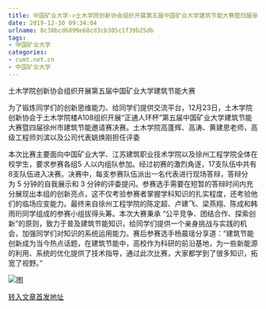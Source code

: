 ```yaml
---
title: 中国矿业大学->土木学院创新协会组织开展第五届中国矿业大学建筑节能大赛暨四届徐州市建筑节能邀请赛 | cumt.net.cn
date: 2019-12-30 09:34:04
urlname: 8c38bcd6899e60cd3cb305c1f39b25db
tags: 
- 中国矿业大学
categories:
- cumt.net.cn
- 中国矿业大学
---
```

土木学院创新协会组织开展第五届中国矿业大学建筑节能大赛

为了锻炼同学们的创新思维能力、给同学们提供交流平台，12月23日，土木学院创新协会于土木学院楼A108组织开展“正通人环杯”第五届中国矿业大学建筑节能大赛暨四届徐州市建筑节能邀请赛决赛。土木学院高蓬辉、高涛、黄建恩老师，高级工程师刘滨以及公司代表姚焕刚担任评委

本次比赛主要面向中国矿业大学、江苏建筑职业技术学院以及徐州工程学院全体在校学生，要求参赛各组5 人以内组队参加。经过初赛的激烈角逐，17支队伍中共有8支队伍进入决赛。决赛中，每支参赛队伍派出一名代表进行现场答辩，答辩分为 5 分钟的自我展示和 3 分钟的评委提问。参赛选手需要在短暂的答辩时间内充分展现出本组的创新亮点，这不仅考验参赛者掌握学科知识的扎实程度，还考验他们的临场应变能力。最终来自徐州工程学院的陈定超、卢建飞、梁燕翔、陈成和韩雨珩同学组成的参赛小组拔得头筹。本次大赛秉承 “公平竞争、团结合作、探索创新”的原则，致力于普及建筑节能知识，给同学们提供一个亲身挑战与实践的机会，加强同学们对知识的系统运用能力。赛后参赛选手杨晨瑶分享道：“建筑节能创新成为当今热点话题，在建筑节能中，高校作为科研的前沿基地，为一些新能源的利用、系统的优化提供了技术指导，通过此次比赛，大家都学到了很多知识，拓宽了视野。”

![图](http://xwzx.cumt.edu.cn/_upload/article/images/c6/49/425edb964aa0afce8a55ab984a54/c69d48b7-70e2-411e-9bbe-dc8b102ab9ad.jpg)

[转入文章首发地址](http://xwzx.cumt.edu.cn/7b/da/c523a555994/page.htm)